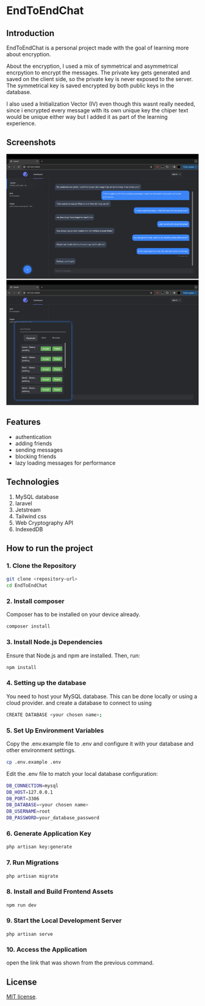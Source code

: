 # EndToEndChat
## Introduction
EndToEndChat is a personal project made with the goal of learning more about encryption.

About the encryption, I used a mix of symmetrical and asymmetrical encrpytion to encrypt the messages. The private key gets generated and saved on the client side, so the private key is never exposed to the server. The symmetrical key is saved encrypted by both public keys in the database.

I also used a Initialization Vector (IV) even though this wasnt really needed, since i encrypted every message with its own unique key the chiper text would be unique either way but I added it as part of the learning experience.


## Screenshots

<img src="../screenshots/chat%20screenshot.png" alt="Chat Screenshot" width="800"/>
<img src="../screenshots/friends%20request%20screenshot.png" alt="Friends Request Screenshot" width="800"/>


## Features
* authentication
* adding friends
* sending messages
* blocking friends
* lazy loading messages for performance



## Technologies
1. MySQL database
2. laravel
3. Jetstream
4. Tailwind css
5. Web Cryptography API
6. IndexedDB



## How to run the project

### 1. Clone the Repository
```bash
git clone <repository-url>
cd EndToEndChat
```
### 2. Install composer
Composer has to be installed on your device already.
```bash
composer install 
```

### 3. Install Node.js Dependencies
Ensure that Node.js and npm are installed. Then, run:

```bash
npm install
```

### 4. Setting up the database
You need to host your MySQL database. This can be done locally or using a cloud provider.
and create a database to connect to using
```bash
CREATE DATABASE <your chosen name>;
```

### 5. Set Up Environment Variables
Copy the .env.example file to .env and configure it with your database and other environment settings.
```bash
cp .env.example .env
```

Edit the .env file to match your local database configuration:

```bash
DB_CONNECTION=mysql
DB_HOST=127.0.0.1
DB_PORT=3306
DB_DATABASE=<your chosen name>
DB_USERNAME=root
DB_PASSWORD=your_database_password
```


### 6. Generate Application Key

```bash
php artisan key:generate
```

### 7. Run Migrations

```bash
php artisan migrate
```

### 8. Install and Build Frontend Assets

```bash
npm run dev
```

### 9. Start the Local Development Server
```
php artisan serve
```

### 10. Access the Application

open the link that was shown from the previous command.


## License

[MIT license](https://opensource.org/licenses/MIT).